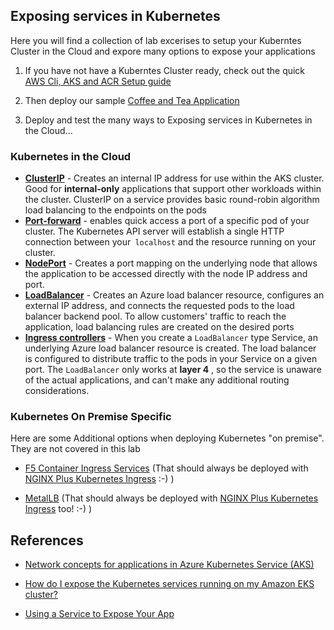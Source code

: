## Exposing services in Kubernetes

Here you will find a collection of lab excerises to setup your Kuberntes Cluster in the Cloud and expore many options to expose your applications

1. If you have not have a Kuberntes Cluster ready, check out the quick [AWS Cli, AKS and ACR Setup guide](AWS-setup-guide.md)

2. Then deploy our sample [Coffee and Tea Application](deploy-sample-application.md)
3. Deploy and test the many ways to Exposing services in Kubernetes in the Cloud...

### Kubernetes in the Cloud

* **[ClusterIP](ClusterIP.md)** - Creates an internal IP address for use  within the AKS cluster. Good for **internal-only** applications that support other workloads within the cluster. ClusterIP on a service provides basic round-robin algorithm load balancing to the endpoints on the pods
* [**Port-forward**](port-forward.md) - enables quick access a port of a specific pod of your cluster. The Kubernetes API server will establish a single HTTP  connection between your` localhost` and the resource running on your  cluster.
* [**NodePort**](NodePort.md) - Creates a port mapping on the underlying  node that allows the application to be accessed directly with the node  IP address and port. 
* [**LoadBalancer**](LoadBalancer.md) - Creates an Azure load balancer resource, configures an external IP address, and connects the requested  pods to the load balancer backend pool. To allow customers' traffic to  reach the application, load balancing rules are created on the desired  ports
* [**Ingress controllers**](Ingress-Controller.md) -  When you create a `LoadBalancer` type Service, an underlying Azure load balancer resource is created. The load balancer is configured to  distribute traffic to the pods in your Service on a given port. The  `LoadBalancer` only works at **layer 4** , so the service is unaware of the  actual applications, and can't make any additional routing  considerations.



### Kubernetes On Premise Specific

Here are some Additional options when deploying Kubernetes "on premise". They are not covered in this lab

*  [F5 Container Ingress Services](https://clouddocs.f5.com/containers/v2/) (That should always be deployed with [NGINX Plus Kubernetes Ingress](https://www.nginx.com/products/nginx-ingress-controller/) :-) )

* [MetalLB](https://metallb.universe.tf/) (That should always be deployed with [NGINX Plus Kubernetes Ingress](https://www.nginx.com/products/nginx-ingress-controller/) too! :-) )



## References

* [Network concepts for applications in Azure Kubernetes Service (AKS)](https://docs.microsoft.com/en-us/azure/aks/concepts-network#services)

* [How do I expose the Kubernetes services running on my Amazon EKS cluster?](https://aws.amazon.com/premiumsupport/knowledge-center/eks-kubernetes-services-cluster/)
* [Using a Service to Expose Your App](https://kubernetes.io/docs/tutorials/kubernetes-basics/expose/expose-intro/)

